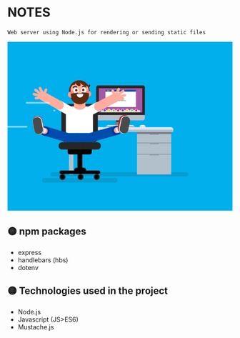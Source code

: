# NOTES
```
Web server using Node.js for rendering or sending static files
```

![Impactado](./public/images/mk.gif)

## 🟡 npm packages
- express
- handlebars (hbs)
- dotenv

## 🟡 Technologies used in the project

- Node.js
- Javascript (JS>ES6)
- Mustache.js
